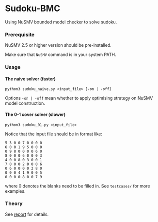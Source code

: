 # Sudoku-BMC

Using NuSMV bounded model checker to solve sudoku.

### Prerequisite

NuSMV 2.5 or higher version should be pre-installed.

Make sure that `NuSMV` command is in your system PATH.

### Usage

#### The naive solver (faster)

	python3 sudoku_naive.py <input_file> [-on | -off]

Options `-on | -off` mean whether to apply optimising strategy on NuSMV model construction.

#### The 0-1 cover solver (slower)

	python3 sudoku_01.py <input_file>

Notice that the input file should be in format like:

```
5 3 0 0 7 0 0 0 0
6 0 0 1 9 5 0 0 0
0 9 8 0 0 0 0 6 0
8 0 0 0 6 0 0 0 3
4 0 0 8 0 3 0 0 1
7 0 0 0 2 0 0 0 6
0 6 0 0 0 0 2 8 0
0 0 0 4 1 9 0 0 5
0 0 0 0 8 0 0 7 9
```

where 0 denotes the blanks need to be filled in. See `testcases/` for more examples.

### Theory

See [report](https://github.com/paulzfm/Sudoku-BMC/blob/master/doc/report.pdf) for details.
